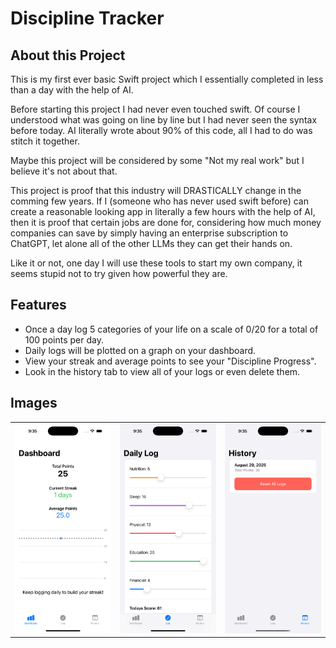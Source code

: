 # Discipline Tracker

## About this Project

This is my first ever basic Swift project which I essentially completed in less than a day with the help of AI.

Before starting this project I had never even touched swift. Of course I understood what was going on line by line but I had never 
seen the syntax before today. AI literally wrote about 90% of this code, all I had to do was stitch it together.

Maybe this project will be considered by some "Not my real work" but I believe it's not about that.

This project is proof that this industry will DRASTICALLY change in the comming few years. If I (someone who has never used swift before)
can create a reasonable looking app in literally a few hours with the help of AI, then it is proof that certain jobs are done for, considering 
how much money companies can save by simply having an enterprise subscription to ChatGPT, let alone all of the other LLMs they can get their
hands on.

Like it or not, one day I will use these tools to start my own company, it seems stupid not to try given how powerful they are.

## Features

- Once a day log 5 categories of your life on a scale of 0/20 for a total of 100 points per day.
- Daily logs will be plotted on a graph on your dashboard.
- View your streak and average points to see your "Discipline Progress".
- Look in the history tab to view all of your logs or even delete them.

## Images

<table>
<tr>
<td><img src="img/DashboardTab.png" width="200"/></td>
<td><img src="img/LogTab.png" width="200"/></td>
<td><img src="img/HistoryTab.png" width="200"/></td>
</tr>
</table>
